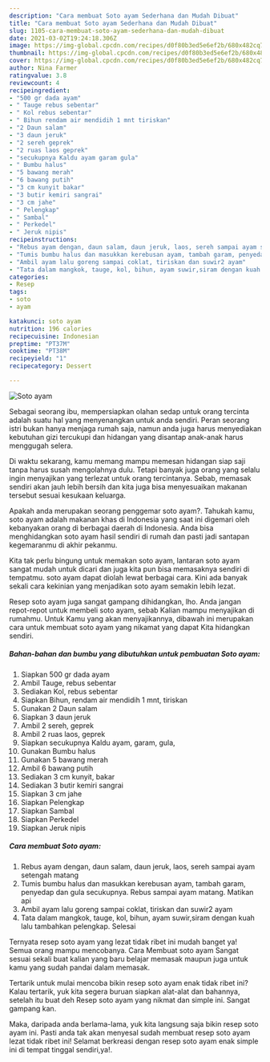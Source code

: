 ```yaml
---
description: "Cara membuat Soto ayam Sederhana dan Mudah Dibuat"
title: "Cara membuat Soto ayam Sederhana dan Mudah Dibuat"
slug: 1105-cara-membuat-soto-ayam-sederhana-dan-mudah-dibuat
date: 2021-03-02T19:24:18.306Z
image: https://img-global.cpcdn.com/recipes/d0f80b3ed5e6ef2b/680x482cq70/soto-ayam-foto-resep-utama.jpg
thumbnail: https://img-global.cpcdn.com/recipes/d0f80b3ed5e6ef2b/680x482cq70/soto-ayam-foto-resep-utama.jpg
cover: https://img-global.cpcdn.com/recipes/d0f80b3ed5e6ef2b/680x482cq70/soto-ayam-foto-resep-utama.jpg
author: Nina Farmer
ratingvalue: 3.8
reviewcount: 4
recipeingredient:
- "500 gr dada ayam"
- " Tauge rebus sebentar"
- " Kol rebus sebentar"
- " Bihun rendam air mendidih 1 mnt tiriskan"
- "2 Daun salam"
- "3 daun jeruk"
- "2 sereh geprek"
- "2 ruas laos geprek"
- "secukupnya Kaldu ayam garam gula"
- " Bumbu halus"
- "5 bawang merah"
- "6 bawang putih"
- "3 cm kunyit bakar"
- "3 butir kemiri sangrai"
- "3 cm jahe"
- " Pelengkap"
- " Sambal"
- " Perkedel"
- " Jeruk nipis"
recipeinstructions:
- "Rebus ayam dengan, daun salam, daun jeruk, laos, sereh sampai ayam setengah matang"
- "Tumis bumbu halus dan masukkan kerebusan ayam, tambah garam, penyedap dan gula secukupnya. Rebus sampai ayam matang. Matikan api"
- "Ambil ayam lalu goreng sampai coklat, tiriskan dan suwir2 ayam"
- "Tata dalam mangkok, tauge, kol, bihun, ayam suwir,siram dengan kuah lalu tambahkan pelengkap. Selesai"
categories:
- Resep
tags:
- soto
- ayam

katakunci: soto ayam 
nutrition: 196 calories
recipecuisine: Indonesian
preptime: "PT37M"
cooktime: "PT38M"
recipeyield: "1"
recipecategory: Dessert

---
```



![Soto ayam](https://img-global.cpcdn.com/recipes/d0f80b3ed5e6ef2b/680x482cq70/soto-ayam-foto-resep-utama.jpg)

Sebagai seorang ibu, mempersiapkan olahan sedap untuk orang tercinta adalah suatu hal yang menyenangkan untuk anda sendiri. Peran seorang istri bukan hanya menjaga rumah saja, namun anda juga harus menyediakan kebutuhan gizi tercukupi dan hidangan yang disantap anak-anak harus menggugah selera.

Di waktu  sekarang, kamu memang mampu memesan hidangan siap saji tanpa harus susah mengolahnya dulu. Tetapi banyak juga orang yang selalu ingin menyajikan yang terlezat untuk orang tercintanya. Sebab, memasak sendiri akan jauh lebih bersih dan kita juga bisa menyesuaikan makanan tersebut sesuai kesukaan keluarga. 



Apakah anda merupakan seorang penggemar soto ayam?. Tahukah kamu, soto ayam adalah makanan khas di Indonesia yang saat ini digemari oleh kebanyakan orang di berbagai daerah di Indonesia. Anda bisa menghidangkan soto ayam hasil sendiri di rumah dan pasti jadi santapan kegemaranmu di akhir pekanmu.

Kita tak perlu bingung untuk memakan soto ayam, lantaran soto ayam sangat mudah untuk dicari dan juga kita pun bisa memasaknya sendiri di tempatmu. soto ayam dapat diolah lewat berbagai cara. Kini ada banyak sekali cara kekinian yang menjadikan soto ayam semakin lebih lezat.

Resep soto ayam juga sangat gampang dihidangkan, lho. Anda jangan repot-repot untuk membeli soto ayam, sebab Kalian mampu menyajikan di rumahmu. Untuk Kamu yang akan menyajikannya, dibawah ini merupakan cara untuk membuat soto ayam yang nikamat yang dapat Kita hidangkan sendiri.

<!--inarticleads1-->

##### Bahan-bahan dan bumbu yang dibutuhkan untuk pembuatan Soto ayam:

1. Siapkan 500 gr dada ayam
1. Ambil  Tauge, rebus sebentar
1. Sediakan  Kol, rebus sebentar
1. Siapkan  Bihun, rendam air mendidih 1 mnt, tiriskan
1. Gunakan 2 Daun salam
1. Siapkan 3 daun jeruk
1. Ambil 2 sereh, geprek
1. Ambil 2 ruas laos, geprek
1. Siapkan secukupnya Kaldu ayam, garam, gula,
1. Gunakan  Bumbu halus
1. Gunakan 5 bawang merah
1. Ambil 6 bawang putih
1. Sediakan 3 cm kunyit, bakar
1. Sediakan 3 butir kemiri sangrai
1. Siapkan 3 cm jahe
1. Siapkan  Pelengkap
1. Siapkan  Sambal
1. Siapkan  Perkedel
1. Siapkan  Jeruk nipis




<!--inarticleads2-->

##### Cara membuat Soto ayam:

1. Rebus ayam dengan, daun salam, daun jeruk, laos, sereh sampai ayam setengah matang
1. Tumis bumbu halus dan masukkan kerebusan ayam, tambah garam, penyedap dan gula secukupnya. Rebus sampai ayam matang. Matikan api
1. Ambil ayam lalu goreng sampai coklat, tiriskan dan suwir2 ayam
1. Tata dalam mangkok, tauge, kol, bihun, ayam suwir,siram dengan kuah lalu tambahkan pelengkap. Selesai




Ternyata resep soto ayam yang lezat tidak ribet ini mudah banget ya! Semua orang mampu mencobanya. Cara Membuat soto ayam Sangat sesuai sekali buat kalian yang baru belajar memasak maupun juga untuk kamu yang sudah pandai dalam memasak.

Tertarik untuk mulai mencoba bikin resep soto ayam enak tidak ribet ini? Kalau tertarik, yuk kita segera buruan siapkan alat-alat dan bahannya, setelah itu buat deh Resep soto ayam yang nikmat dan simple ini. Sangat gampang kan. 

Maka, daripada anda berlama-lama, yuk kita langsung saja bikin resep soto ayam ini. Pasti anda tak akan menyesal sudah membuat resep soto ayam lezat tidak ribet ini! Selamat berkreasi dengan resep soto ayam enak simple ini di tempat tinggal sendiri,ya!.

